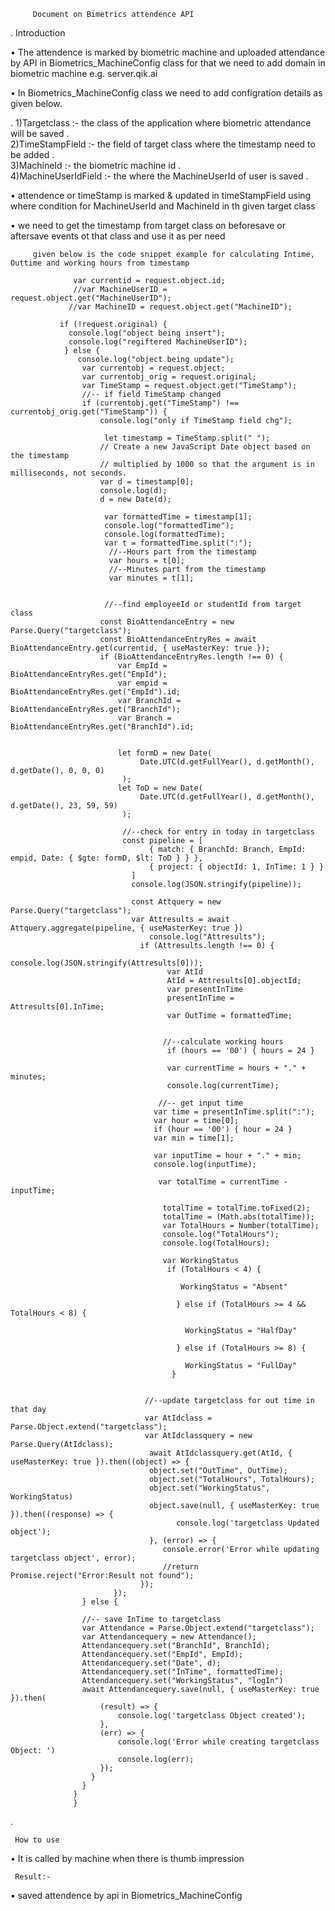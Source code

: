          Document on Bimetrics attendence API
.
     Introduction
     
•	The attendence is marked by biometric machine and uploaded attendance by API in Biometrics_MachineConfig class
         for that we need to add domain in biometric machine e.g. server.qik.ai
         
•	In Biometrics_MachineConfig class we need to add configration details as given below.

.
        1)Targetclass        :- the class of the application where biometric attendance will be saved
.         
         2)TimeStampField     :- the field of target class where the timestamp need to be added 
.         
         3)MachineId          :- the biometric machine id
.        
         4)MachineUserIdField :- the where the MachineUserId of user is saved
.       

•	attendence or timeStamp is marked & updated in timeStampField using where condition for MachineUserId and MachineId 
         in th given target class

•	we need to get the timestamp from target class on beforesave or aftersave events ot that class and use it as per need
        
         given below is the code snippet example for calculating Intime, Outtime and working hours from timestamp 
         
                  var currentid = request.object.id;
                  //var MachineUserID = request.object.get("MachineUserID");
                 //var MachineID = request.object.get("MachineID");

               if (!request.original) {
                 console.log("object being insert");
                 console.log("regiftered MachineUserID");
                } else {
                   console.log("object being update");
                    var currentobj = request.object;
                    var currentobj_orig = request.original;
                    var TimeStamp = request.object.get("TimeStamp");
                    //-- if field TimeStamp changed
                    if (currentobj.get("TimeStamp") !== currentobj_orig.get("TimeStamp")) {
                        console.log("only if TimeStamp field chg");

                         let timestamp = TimeStamp.split(" ");
                        // Create a new JavaScript Date object based on the timestamp
                        // multiplied by 1000 so that the argument is in milliseconds, not seconds.
                        var d = timestamp[0];
                        console.log(d);
                        d = new Date(d);

                         var formattedTime = timestamp[1];
                         console.log("formattedTime");
                         console.log(formattedTime);
                         var t = formattedTime.split(":");
                          //--Hours part from the timestamp
                          var hours = t[0];
                          //--Minutes part from the timestamp
                          var minutes = t[1];


                         //--find employeeId or studentId from target class
                        const BioAttendanceEntry = new Parse.Query("targetclass");
                        const BioAttendanceEntryRes = await BioAttendanceEntry.get(currentid, { useMasterKey: true });
                        if (BioAttendanceEntryRes.length !== 0) {
                            var EmpId = BioAttendanceEntryRes.get("EmpId");
                            var empid = BioAttendanceEntryRes.get("EmpId").id;
                            var BranchId = BioAttendanceEntryRes.get("BranchId");
                            var Branch = BioAttendanceEntryRes.get("BranchId").id;


                            let formD = new Date(
                                 Date.UTC(d.getFullYear(), d.getMonth(), d.getDate(), 0, 0, 0)
                             );
                            let ToD = new Date(
                                 Date.UTC(d.getFullYear(), d.getMonth(), d.getDate(), 23, 59, 59)
                             );

                             //--check for entry in today in targetclass  
                             const pipeline = [
                                   { match: { BranchId: Branch, EmpId: empid, Date: { $gte: formD, $lt: ToD } } },
                                   { project: { objectId: 1, InTime: 1 } }
                               ]
                               console.log(JSON.stringify(pipeline));

                               const Attquery = new Parse.Query("targetclass");
                               var Attresults = await Attquery.aggregate(pipeline, { useMasterKey: true })
                                   console.log("Attresults");
                                 if (Attresults.length !== 0) {
                                      console.log(JSON.stringify(Attresults[0]));
                                       var AtId
                                       AtId = Attresults[0].objectId;
                                       var presentInTime
                                       presentInTime = Attresults[0].InTime;
                                       var OutTime = formattedTime;


                                      //--calculate working hours
                                       if (hours == '00') { hours = 24 }

                                       var currentTime = hours + "." + minutes;
                                       console.log(currentTime);

                                     //-- get input time
                                    var time = presentInTime.split(":");
                                    var hour = time[0];
                                    if (hour == '00') { hour = 24 }
                                    var min = time[1];

                                    var inputTime = hour + "." + min;
                                    console.log(inputTime);

                                     var totalTime = currentTime - inputTime;

                                      totalTime = totalTime.toFixed(2);
                                      totalTime = (Math.abs(totalTime));
                                      var TotalHours = Number(totalTime);
                                      console.log("TotalHours");
                                      console.log(TotalHours);

                                      var WorkingStatus
                                       if (TotalHours < 4) {

                                          WorkingStatus = "Absent"

                                         } else if (TotalHours >= 4 && TotalHours < 8) {

                                           WorkingStatus = "HalfDay"

                                         } else if (TotalHours >= 8) {

                                           WorkingStatus = "FullDay"
                                        }


                                  //--update targetclass for out time in that day
                                  var AtIdclass = Parse.Object.extend("targetclass");
                                  var AtIdclassquery = new Parse.Query(AtIdclass);
                                   await AtIdclassquery.get(AtId, { useMasterKey: true }).then((object) => {
                                   object.set("OutTime", OutTime);
                                   object.set("TotalHours", TotalHours);
                                   object.set("WorkingStatus", WorkingStatus)
                                   object.save(null, { useMasterKey: true }).then((response) => {
                                         console.log('targetclass Updated object');
                                   }, (error) => {
                                      console.error('Error while updating targetclass object', error);
                                      //return Promise.reject("Error:Result not found");
                                 });
                           });
                    } else {

                    //-- save InTime to targetclass
                    var Attendance = Parse.Object.extend("targetclass");
                    var Attendancequery = new Attendance();
                    Attendancequery.set("BranchId", BranchId);
                    Attendancequery.set("EmpId", EmpId);
                    Attendancequery.set("Date", d);
                    Attendancequery.set("InTime", formattedTime);
                    Attendancequery.set("WorkingStatus", "logIn")
                    await Attendancequery.save(null, { useMasterKey: true }).then(
                        (result) => {
                            console.log('targetclass Object created');
                        },
                        (err) => {
                            console.log('Error while creating targetclass Object: ')
                            console.log(err);
                        });
                      }
                    }
                  }
                  }
         
.


     How to use

•	It is called by machine when there is thumb impression 

      
     Result:-

•	saved attendence by api in Biometrics_MachineConfig





